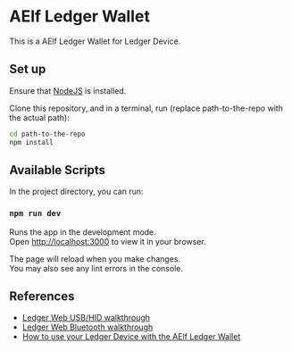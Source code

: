# AElf Ledger Wallet

This is a AElf Ledger Wallet for Ledger Device.

## Set up

Ensure that [NodeJS](https://nodejs.org/en) is installed.

Clone this repository, and in a terminal, run (replace path-to-the-repo with the actual path):

```bash
cd path-to-the-repo
npm install
```

## Available Scripts

In the project directory, you can run:

### `npm run dev`

Runs the app in the development mode.\
Open [http://localhost:3000](http://localhost:3000) to view it in your browser.

The page will reload when you make changes.\
You may also see any lint errors in the console.

## References

- [Ledger Web USB/HID walkthrough](https://developers.ledger.com/docs/transport/web-hid-usb/)
- [Ledger Web Bluetooth walkthrough](https://developers.ledger.com/docs/transport/web-bluetooth/)
- [How to use your Ledger Device with the AElf Ledger Wallet](https://docs.google.com/document/d/1xxl_DRUNoqfWF__nO_rhUBPDA6-yNf0Y3nfTie0OQwA/edit?usp=sharing)
